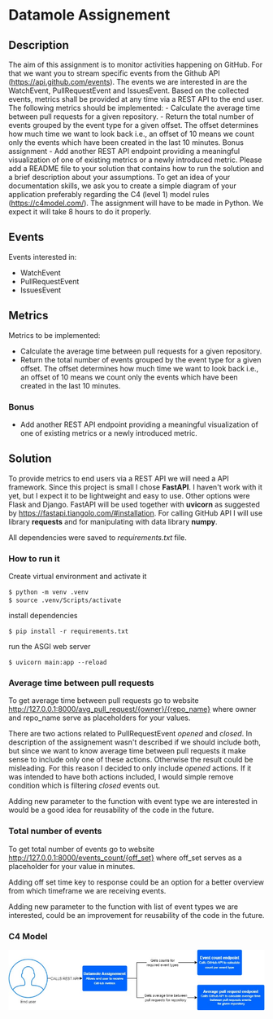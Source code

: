 # Datamole Assignement
## Description
The aim of this assignment is to monitor activities happening on GitHub. For that we want you to stream specific events from the Github API (https://api.github.com/events). The events we are interested in are the WatchEvent, PullRequestEvent and IssuesEvent. Based on the collected events, metrics shall be provided at any time via a REST API to the end user. The following metrics should be implemented:  - Calculate the average time between pull requests for a given repository.  - Return the total number of events grouped by the event type for a given    offset. The offset determines how much time we want to look back i.e., an offset of 10 means we count only the events which have been created in the last 10 minutes. Bonus assignment  - Add another REST API endpoint providing a meaningful visualization of one of existing metrics or a newly introduced metric. Please add a README file to your solution that contains how to run the solution and a brief description about your assumptions. To get an idea of your documentation skills, we ask you to create a simple diagram of your application preferably regarding the C4 (level 1) model rules (https://c4model.com/). The assignment will have to be made in Python. We expect it will take 8 hours to do it properly.

## Events
Events interested in:
* WatchEvent
* PullRequestEvent
* IssuesEvent

## Metrics
Metrics to be implemented:
* Calculate the average time between pull requests for a given repository.
* Return the total number of events grouped by the event type for a given    offset. The offset determines how much time we want to look back i.e., an offset of 10 means we count only the events which have been created in the last 10 minutes. 
### Bonus
* Add another REST API endpoint providing a meaningful visualization of one of existing metrics or a newly introduced metric.

## Solution
To provide metrics to end users via a REST API we will need a API framework. Since this project is small I chose **FastAPI**. I haven't work with it yet, but I expect it to be lightweight and easy to use. Other options were Flask and Django. FastAPI will be used together with **uvicorn** as suggested by https://fastapi.tiangolo.com/#installation. For calling GitHub API I will use library **requests** and for manipulating with data library **numpy**.

All dependencies were saved to *requirements.txt* file.

### How to run it
Create virtual environment and activate it
```
$ python -m venv .venv
$ source .venv/Scripts/activate
```
 install dependencies
```
$ pip install -r requirements.txt
```
 run the ASGI web server
```
$ uvicorn main:app --reload
```
### Average time between pull requests
To get average time between pull requests go to website http://127.0.0.1:8000/avg_pull_request/{owner}/{repo_name} where owner and repo_name serve as placeholders for your values.

There are two actions related to PullRequestEvent *opened* and *closed*. In description of the assignement wasn't described if we should include both, but since we want to know average time between pull requests it make sense to include only one of these actions. Otherwise the result could be misleading. For this reason I decided to only include *opened* actions. If it was intended to have both actions included, I would simple remove condition which is filtering *closed* events out.

Adding new parameter to the function with event type we are interested in would be a good idea for reusability of the code in the future.

### Total number of events
To get total number of events go to website http://127.0.0.1:8000/events_count/{off_set} where off_set serves as a placeholder for your value in minutes.

Adding off set time key to response could be an option for a better overview from which timeframe we are receiving events.

Adding new parameter to the function with list of event types we are interested, could be an improvement for reusability of the code in the future.

### C4 Model
![alt text](overview.jpg)